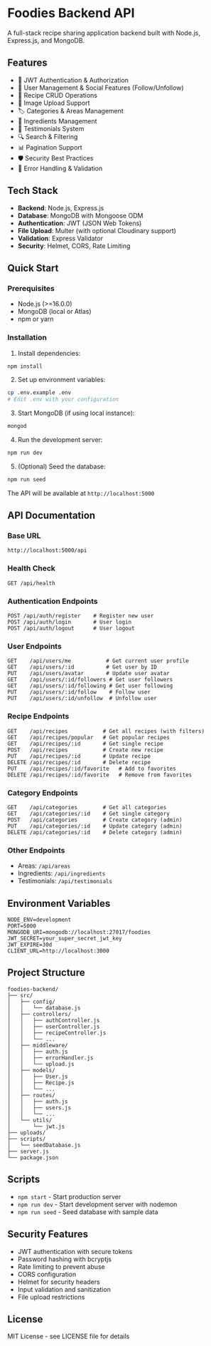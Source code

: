 # Foodies Backend API

A full-stack recipe sharing application backend built with Node.js, Express.js, and MongoDB.

## Features

- 🔐 JWT Authentication & Authorization
- 👥 User Management & Social Features (Follow/Unfollow)
- 🍳 Recipe CRUD Operations
- 📸 Image Upload Support
- 🏷️ Categories & Areas Management
- 🥕 Ingredients Management
- 💬 Testimonials System
- 🔍 Search & Filtering
- 📊 Pagination Support
- 🛡️ Security Best Practices
- 📝 Error Handling & Validation

## Tech Stack

- **Backend**: Node.js, Express.js
- **Database**: MongoDB with Mongoose ODM
- **Authentication**: JWT (JSON Web Tokens)
- **File Upload**: Multer (with optional Cloudinary support)
- **Validation**: Express Validator
- **Security**: Helmet, CORS, Rate Limiting

## Quick Start

### Prerequisites

- Node.js (>=16.0.0)
- MongoDB (local or Atlas)
- npm or yarn

### Installation

1. Install dependencies:
```bash
npm install
```

2. Set up environment variables:
```bash
cp .env.example .env
# Edit .env with your configuration
```

3. Start MongoDB (if using local instance):
```bash
mongod
```

4. Run the development server:
```bash
npm run dev
```

5. (Optional) Seed the database:
```bash
npm run seed
```

The API will be available at `http://localhost:5000`

## API Documentation

### Base URL
```
http://localhost:5000/api
```

### Health Check
```
GET /api/health
```

### Authentication Endpoints
```
POST /api/auth/register    # Register new user
POST /api/auth/login       # User login
POST /api/auth/logout      # User logout
```

### User Endpoints
```
GET    /api/users/me           # Get current user profile
GET    /api/users/:id          # Get user by ID
PUT    /api/users/avatar       # Update user avatar
GET    /api/users/:id/followers # Get user followers
GET    /api/users/:id/following # Get user following
PUT    /api/users/:id/follow    # Follow user
PUT    /api/users/:id/unfollow  # Unfollow user
```

### Recipe Endpoints
```
GET    /api/recipes           # Get all recipes (with filters)
GET    /api/recipes/popular   # Get popular recipes
GET    /api/recipes/:id       # Get single recipe
POST   /api/recipes           # Create new recipe
PUT    /api/recipes/:id       # Update recipe
DELETE /api/recipes/:id       # Delete recipe
PUT    /api/recipes/:id/favorite   # Add to favorites
DELETE /api/recipes/:id/favorite   # Remove from favorites
```

### Category Endpoints
```
GET    /api/categories        # Get all categories
GET    /api/categories/:id    # Get single category
POST   /api/categories        # Create category (admin)
PUT    /api/categories/:id    # Update category (admin)
DELETE /api/categories/:id    # Delete category (admin)
```

### Other Endpoints
- Areas: `/api/areas`
- Ingredients: `/api/ingredients`
- Testimonials: `/api/testimonials`

## Environment Variables

```env
NODE_ENV=development
PORT=5000
MONGODB_URI=mongodb://localhost:27017/foodies
JWT_SECRET=your_super_secret_jwt_key
JWT_EXPIRE=30d
CLIENT_URL=http://localhost:3000
```

## Project Structure

```
foodies-backend/
├── src/
│   ├── config/
│   │   └── database.js
│   ├── controllers/
│   │   ├── authController.js
│   │   ├── userController.js
│   │   ├── recipeController.js
│   │   └── ...
│   ├── middleware/
│   │   ├── auth.js
│   │   ├── errorHandler.js
│   │   └── upload.js
│   ├── models/
│   │   ├── User.js
│   │   ├── Recipe.js
│   │   └── ...
│   ├── routes/
│   │   ├── auth.js
│   │   ├── users.js
│   │   └── ...
│   └── utils/
│       └── jwt.js
├── uploads/
├── scripts/
│   └── seedDatabase.js
├── server.js
└── package.json
```

## Scripts

- `npm start` - Start production server
- `npm run dev` - Start development server with nodemon
- `npm run seed` - Seed database with sample data

## Security Features

- JWT authentication with secure tokens
- Password hashing with bcryptjs
- Rate limiting to prevent abuse
- CORS configuration
- Helmet for security headers
- Input validation and sanitization
- File upload restrictions

## License

MIT License - see LICENSE file for details